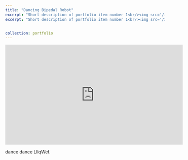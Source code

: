 ```yaml
---
title: "Dancing Bipedal Robot"
excerpt: "Short description of portfolio item number 1<br/><img src='/images/500x300.png'>"
excerpt: "Short description of portfolio item number 1<br/><img src='/images/500x300.png'>"


collection: portfolio
---
```


<iframe width="560" height="315" src="https://www.youtube.com/embed/_QVmkpSjZs0" title="YouTube video player" frameborder="0" allow="accelerometer; autoplay; clipboard-write; encrypted-media; gyroscope; picture-in-picture" allowfullscreen></iframe>

dance dance LllqWef. 
